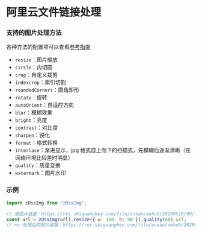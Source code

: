 # 阿里云文件链接处理

### 支持的图片处理方法

各种方法的配置项可以查看[参考指南](https://help.aliyun.com/document_detail/44686.html?spm=a2c4g.11186623.6.1399.1457c1f6t2WbAx)

- `resize`：图片缩放
- `circle`：内切圆
- `crop`：自定义裁剪
- `indexcrop`：索引切割
- `roundedCorners`：圆角矩形
- `rotate`：旋转
- `autoOrient`：自适应方向
- `blur`：模糊效果
- `bright`：亮度
- `contrast`：对比度
- `sharpen`：锐化
- `format`：格式转换
- `interlace`：渐进显示，jpg 格式自上而下的扫描式，先模糊后逐渐清晰（在网络环境比较差时明显）
- `quality`：质量变换
- `watermark`：图片水印

### 示例

```js
import zOssImg from "zOssImg";

// 原图片链接：https://res.shiguangkey.com/file/ocean/wehub/20200516/09/1589591821138PkDy7a.png
const url = zOssImg(url).resize({ w: 160, h: 90 }).quality(80).url;
// => 处理后的图片链接：https://res.shiguangkey.com/file/ocean/wehub/20200516/09/1589591821138PkDy7a.png?x-oss-process=image%2Fresize%2Cw_160%2Ch_90%2Fquality%2C80
```

